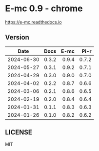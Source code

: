 # E-mc 0.9 - chrome

https://e-mc.readthedocs.io

## Version

| Date       | Docs   | E-mc   | Pi-r   |
| :--------: | -----: | -----: | -----: |
| 2024-06-30 |  0.3.2 |  0.9.4 |  0.7.2 |
| 2024-05-27 |  0.3.1 |  0.9.2 |  0.7.1 |
| 2024-04-29 |  0.3.0 |  0.9.0 |  0.7.0 |
| 2024-04-02 |  0.2.2 |  0.8.7 |  0.6.6 |
| 2024-03-06 |  0.2.1 |  0.8.6 |  0.6.5 |
| 2024-02-19 |  0.2.0 |  0.8.4 |  0.6.4 |
| 2024-01-31 |  0.1.1 |  0.8.3 |  0.6.3 |
| 2024-01-26 |  0.1.0 |  0.8.2 |  0.6.2 |

## LICENSE

MIT